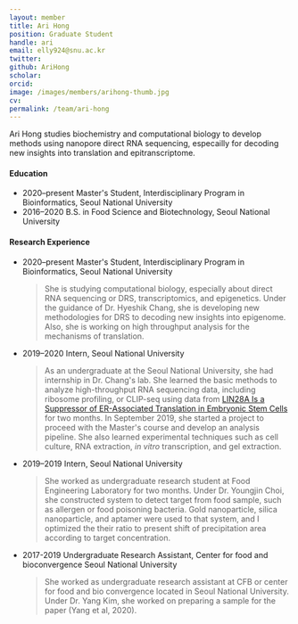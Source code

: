 ```yaml
---
layout: member
title: Ari Hong
position: Graduate Student
handle: ari
email: elly924@snu.ac.kr
twitter: 
github: AriHong
scholar: 
orcid: 
image: /images/members/arihong-thumb.jpg
cv: 
permalink: /team/ari-hong
---
```


Ari Hong studies biochemistry and computational biology to develop
methods using nanopore direct RNA sequencing, especailly for decoding
new insights into translation and epitranscriptome.

#### Education

<ul class="chronological">
  <li><span>2020–present</span> Master's Student, Interdisciplinary Program in Bioinformatics, Seoul National University</li>
  <li><span>2016–2020</span> B.S. in Food Science and Biotechnology, Seoul National University</li>
</ul>


#### Research Experience

<ul class="chronological">
  <li><span>2020–present</span> Master's Student, Interdisciplinary
  Program in Bioinformatics, Seoul National University<br/>
  <blockquote>She is studying computational biology, especially about
  direct RNA sequencing or DRS, transcriptomics, and epigenetics. Under
  the guidance of Dr. Hyeshik Chang, she is developing new methodologies for
  DRS to decoding new insights into epigenome. Also, she is working on high
  throughput analysis for the mechanisms of translation.</blockquote></li>
  <li><span>2019–2020</span> Intern, Seoul National University<br/>
  <blockquote>As an undergraduate at the Seoul National University,
  she had internship in Dr. Chang's lab. She learned the basic methods
  to analyze high-throughput RNA sequencing data, including ribosome
  profiling, or CLIP-seq using data from <a href="https://www.cell.com/fulltext/S0092-8674%2812%2901234-2">LIN28A Is a Suppressor of ER-Associated Translation in Embryonic Stem Cells</a>
  for two months. In September 2019, she started a project to proceed with
  the Master's course and develop an analysis pipeline. She also learned
  experimental techniques such as cell culture, RNA extraction, <i>in vitro</i>
  transcription, and gel extraction.</blockquote></li>
  <li><span>2019–2019</span> Intern, Seoul National University<br/>
  <blockquote>She worked as undergraduate research student at Food Engineering
  Laboratory for two months. Under Dr. Youngjin Choi, she constructed system
  to detect target from food sample, such as allergen or food poisoning
  bacteria. Gold nanoparticle, silica nanoparticle, and aptamer were
  used to that system, and I optimized the their ratio to present shift
  of precipitation area according to target concentration.</blockquote></li>
<li><span>2017-2019</span> Undergraduate Research Assistant, Center for food and bioconvergence Seoul National University<br/>
  <blockquote>She worked as undergraduate research assistant at CFB
  or center for food and bio convergence located in Seoul National
  University. Under Dr. Yang Kim, she worked on preparing a sample for the
  paper (Yang et al, 2020).</blockquote>
  </li>
</ul>
